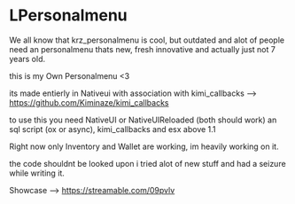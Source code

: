 # LPersonalmenu
We all know that krz_personalmenu is cool, but outdated and alot of people need an personalmenu thats new, fresh innovative and actually just not 7 years old.


this is my Own Personalmenu <3

its made entierly in Nativeui with association with kimi_callbacks --> https://github.com/Kiminaze/kimi_callbacks

to use this you need NativeUI or NativeUIReloaded (both should work) an sql script (ox or async), kimi_callbacks and esx above 1.1 

Right now only Inventory and Wallet are working, im heavily working on it.

the code shouldnt be looked upon i tried alot of new stuff and had a seizure while writing it.

Showcase --> https://streamable.com/09pvlv

